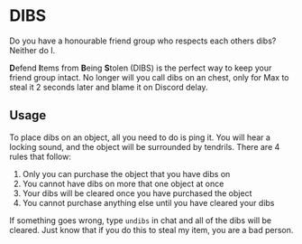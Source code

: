 # DIBS

Do you have a honourable friend group who respects each others dibs? Neither do I.

**D**efend **I**tems from **B**eing **S**tolen (DIBS) is the perfect way to keep your friend group intact. No longer will you call dibs on an chest, only for Max to steal it 2 seconds later and blame it on Discord delay.

## Usage

To place dibs on an object, all you need to do is ping it. You will hear a locking sound, and the object will be surrounded by tendrils. There are 4 rules that follow:
1. Only you can purchase the object that you have dibs on
2. You cannot have dibs on more that one object at once
3. Your dibs will be cleared once you have purchased the object
4. You cannot purchase anything else until you have cleared your dibs

If something goes wrong, type `undibs` in chat and all of the dibs will be cleared. Just know that if you do this to steal my item, you are a bad person.


